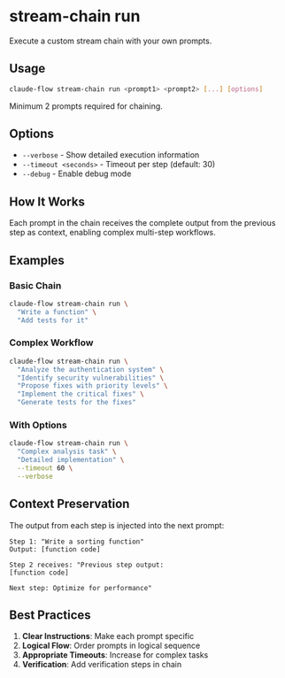 # stream-chain run

Execute a custom stream chain with your own prompts.

## Usage

```bash
claude-flow stream-chain run <prompt1> <prompt2> [...] [options]
```

Minimum 2 prompts required for chaining.

## Options

- `--verbose` - Show detailed execution information
- `--timeout <seconds>` - Timeout per step (default: 30)
- `--debug` - Enable debug mode

## How It Works

Each prompt in the chain receives the complete output from the previous step as
context, enabling complex multi-step workflows.

## Examples

### Basic Chain

```bash
claude-flow stream-chain run \
  "Write a function" \
  "Add tests for it"
```

### Complex Workflow

```bash
claude-flow stream-chain run \
  "Analyze the authentication system" \
  "Identify security vulnerabilities" \
  "Propose fixes with priority levels" \
  "Implement the critical fixes" \
  "Generate tests for the fixes"
```

### With Options

```bash
claude-flow stream-chain run \
  "Complex analysis task" \
  "Detailed implementation" \
  --timeout 60 \
  --verbose
```

## Context Preservation

The output from each step is injected into the next prompt:

```
Step 1: "Write a sorting function"
Output: [function code]

Step 2 receives: "Previous step output:
[function code]

Next step: Optimize for performance"
```

## Best Practices

1. **Clear Instructions**: Make each prompt specific
2. **Logical Flow**: Order prompts in logical sequence
3. **Appropriate Timeouts**: Increase for complex tasks
4. **Verification**: Add verification steps in chain
